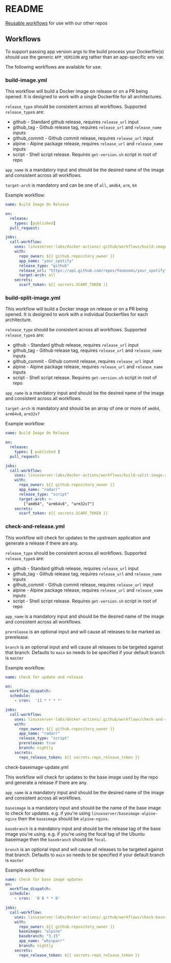 # README

[Reusable workflows](https://docs.github.com/en/actions/learn-github-actions/reusing-workflows) for use with our other repos

## Workflows

To support passing app version args to the build process your Dockerfile(s) should use the generic `APP_VERSION` arg rather than an app-specific env var.

The following workflows are available for use:

### build-image.yml

This workflow will build a Docker image on release or on a PR being opened. It is designed to work with a single Dockerfile for all architectures.

`release_type` should be consistent across all workflows. Supported `release_type`s are:

* github - Standard github release, requires `release_url` input
* github_tag - Github release tag, requires `release_url` and `release_name` inputs
* github_commit - Github commit release, requires `release_url` input
* alpine - Alpine package release, requires `release_url` and `release_name` inputs
* script - Shell script release. Requires `get-version.sh` script in root of repo

`app_name` is a mandatory input and should be the desired name of the image and consistent across all workflows.

`target-arch` is mandatory and can be one of `all`, `amd64`, `arm`, `64`

Example workflow:

```yaml
name: Build Image On Release

on:
  release:
    types: [published]
  pull_request:

jobs:
  call-workflow:
    uses: linuxserver-labs/docker-actions/.github/workflows/build-image.yml@v6
    with:
      repo_owner: ${{ github.repository_owner }}
      app_name: "your_spotify"
      release_type: "github"
      release_url: "https://api.github.com/repos/Yooooomi/your_spotify"
      target-arch: all
    secrets:
      scarf_token: ${{ secrets.SCARF_TOKEN }}
```

### build-split-image.yml

This workflow will build a Docker image on release or on a PR being opened. It is designed to work with a individual Dockerfiles for each architecture.

`release_type` should be consistent across all workflows. Supported `release_type`s are:

* github - Standard github release, requires `release_url` input
* github_tag - Github release tag, requires `release_url` and `release_name` inputs
* github_commit - Github commit release, requires `release_url` input
* alpine - Alpine package release, requires `release_url` and `release_name` inputs
* script - Shell script release. Requires `get-version.sh` script in root of repo

`app_name` is a mandatory input and should be the desired name of the image and consistent across all workflows.

`target-arch` is mandatory and should be an array of one or more of `amd64`, `arm64v8`, `arm32v7`

Example workflow:

```yaml
name: Build Image On Release

on:
  release:
    types: [ published ]
  pull_request:

jobs:
  call-workflow:
    uses: linuxserver-labs/docker-actions/workflows/build-split-image.yml@v6
    with:
      repo_owner: ${{ github.repository_owner }}
      app_name: "radarr"
      release_type: "script"
      target-arch: >-
        ["amd64", "arm64v8", "arm32v7"]
    secrets:
      scarf_token: ${{ secrets.SCARF_TOKEN }}
```

### check-and-release.yml

This workflow will check for updates to the upstream application and generate a release if there are any.

`release_type` should be consistent across all workflows. Supported `release_type`s are:

* github - Standard github release, requires `release_url` input
* github_tag - Github release tag, requires `release_url` and `release_name` inputs
* github_commit - Github commit release, requires `release_url` input
* alpine - Alpine package release, requires `release_url` and `release_name` inputs
* script - Shell script release. Requires `get-version.sh` script in root of repo

`app_name` is a mandatory input and should be the desired name of the image and consistent across all workflows.

`prerelease` is an optional input and will cause all releases to be marked as prerelease.

`branch` is an optional input and will cause all releases to be targeted against that branch. Defaults to `main` so needs to be specified if your default branch is `master`

Example workflow:

```yaml
name: Check for update and release

on:
  workflow_dispatch:
  schedule:
    - cron:  '11 * * * *'

jobs:
  call-workflow:
    uses: linuxserver-labs/docker-actions/.github/workflows/check-and-release.yml@v6
    with:
      repo_owner: ${{ github.repository_owner }}
      app_name: "radarr"
      release_type: "script"
      prerelease: true
      branch: nightly
    secrets:
      repo_release_token: ${{ secrets.repo_release_token }}
```

check-baseimage-update.yml

This workflow will check for updates to the base image used by the repo and generate a release if there are any.

`app_name` is a mandatory input and should be the desired name of the image and consistent across all workflows.

`baseimage` is a mandatory input and should be the name of the base image to check for updates. e.g. if you're using `linuxserver/baseimage-alpine-nginx` then the `baseimage` should be `alpine-nginx`.

`basebranch` is a mandatory input and should be the release tag of the base image you're using. e.g. if you're using the focal tag of the Ubuntu baseimage then the `basebranch` should be `focal`.

`branch` is an optional input and will cause all releases to be targeted against that branch. Defaults to `main` so needs to be specified if your default branch is `master`

Example workflow:

```yaml
name: Check for base image updates
on:
  workflow_dispatch:
  schedule:
    - cron:  '0 0 * * 0'

jobs:
  call-workflow:
    uses: linuxserver-labs/docker-actions/.github/workflows/check-baseimage-update.yml@v6
    with:
      repo_owner: ${{ github.repository_owner }}
      baseimage: "alpine"
      basebranch: "3.15"
      app_name: "whisparr"
      branch: nightly
    secrets:
      repo_release_token: ${{ secrets.repo_release_token }}
```
